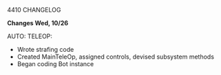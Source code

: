 4410 CHANGELOG

**Changes Wed, 10/26**

AUTO:
TELEOP:
- Wrote strafing code 
- Created MainTeleOp, assigned controls, devised subsystem methods
- Began coding Bot instance
